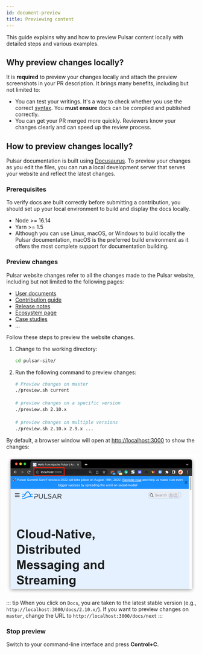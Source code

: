 ```yaml
---
id: document-preview
title: Previewing content
---
```


This guide explains why and how to preview Pulsar content locally with detailed steps and various examples.

## Why preview changes locally?

It is **required** to preview your changes locally and attach the preview screenshots in your PR description. It brings many benefits, including but not limited to:

* You can test your writings. It's a way to check whether you use the correct [syntax](document-syntax.md). You **must ensure** docs can be compiled and published correctly.
* You can get your PR merged more quickly. Reviewers know your changes clearly and can speed up the review process.

## How to preview changes locally?

Pulsar documentation is built using [Docusaurus](https://docusaurus.io/). To preview your changes as you edit the files, you can run a local development server that serves your website and reflect the latest changes.

### Prerequisites

To verify docs are built correctly before submitting a contribution, you should set up your local environment to build and display the docs locally.

* Node >= 16.14
* Yarn >= 1.5
* Although you can use Linux, macOS, or Windows to build locally the Pulsar documentation, macOS is the preferred build environment as it offers the most complete support for documentation building.

### Preview changes

Pulsar website changes refer to all the changes made to the Pulsar website, including but not limited to the following pages:

* [User documents](pathname:///docs)
* [Contribution guide](about.md)
* [Release notes](pathname:///release-notes/)
* [Ecosystem page](pathname:///ecosystem)
* [Case studies](pathname:///case-studies)
* ...

Follow these steps to preview the website changes.

1. Change to the working directory:

    ```bash
    cd pulsar-site/
    ```

2. Run the following command to preview changes:

   ```bash
   # Preview changes on master
   ./preview.sh current

   # preview changes on a specific version
   ./preview.sh 2.10.x

   # preview changes on multiple versions
   ./preview.sh 2.10.x 2.9.x ...
   ```

By default, a browser window will open at [http://localhost:3000](http://localhost:3000) to show the changes:

![alt_text](media/website-preview.png)

::: tip
When you click on `Docs`, you are taken to the latest stable version (e.g., `http://localhost:3000/docs/2.10.x/`). If you want to preview changes on `master`, change the URL to `http://localhost:3000/docs/next`
:::
### Stop preview

Switch to your command-line interface and press **Control+C**.
